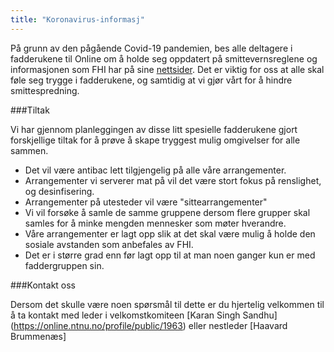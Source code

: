 ```yaml
---
title: "Koronavirus-informasj"
---
```


På grunn av den pågående Covid-19 pandemien, bes alle deltagere i fadderukene til Online om å holde seg oppdatert på smittevernsreglene og informasjonen som FHI har på sine [nettsider](https://www.fhi.no/nettpub/coronavirus/fakta/avstand-karantene-og-isolering/). Det er viktig for oss at alle skal føle seg trygge i fadderukene, og samtidig at vi gjør vårt for å hindre smittespredning. 

###Tiltak

Vi har gjennom planleggingen av disse litt spesielle fadderukene gjort forskjellige tiltak for å prøve å skape tryggest mulig omgivelser for alle sammen.

- Det vil være antibac lett tilgjengelig på alle våre arrangementer.
- Arrangementer vi serverer mat på vil det være stort fokus på renslighet, og desinfisering. 
- Arrangementer på utesteder vil være "sittearrangementer"
- Vi vil forsøke å samle de samme gruppene dersom flere grupper skal samles for å minke mengden mennesker som møter hverandre.
- Våre arrangementer er lagt opp slik at det skal være mulig å holde den sosiale avstanden som anbefales av FHI.
- Det er i større grad enn før lagt opp til at man noen ganger kun er med faddergruppen sin.

###Kontakt oss

Dersom det skulle være noen spørsmål til dette er du hjertelig velkommen til å ta kontakt med leder i velkomstkomiteen [Karan Singh Sandhu] (https://online.ntnu.no/profile/public/1963) eller nestleder [Haavard Brummenæs]